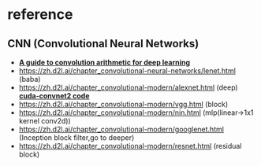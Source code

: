# reference

## CNN (Convolutional Neural Networks)
- [**A guide to convolution arithmetic for deep learning**](https://ar5iv.labs.arxiv.org/html/1603.07285)
- https://zh.d2l.ai/chapter_convolutional-neural-networks/lenet.html (baba)
- https://zh.d2l.ai/chapter_convolutional-modern/alexnet.html (deep) [**cuda-convnet2 code**](https://github.com/akrizhevsky/cuda-convnet2)
- https://zh.d2l.ai/chapter_convolutional-modern/vgg.html (block)
- https://zh.d2l.ai/chapter_convolutional-modern/nin.html (mlp(linear->1x1 kernel conv2d))
- https://zh.d2l.ai/chapter_convolutional-modern/googlenet.html (Inception block filter,go to deeper)
- https://zh.d2l.ai/chapter_convolutional-modern/resnet.html (residual block)